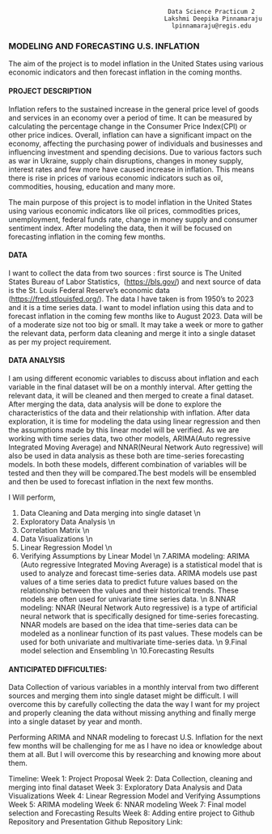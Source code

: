                                                 Data Science Practicum 2
                                               Lakshmi Deepika Pinnamaraju
                                                 lpinnamaraju@regis.edu


### MODELING AND FORECASTING U.S. INFLATION
The aim of the project is to model inflation in the United States using various economic indicators and then forecast inflation in the coming months.


#### PROJECT DESCRIPTION
Inflation refers to the sustained increase in the general price level of goods and services in an economy over a period of time. It can be measured by calculating the percentage change in the Consumer Price Index(CPI) or other price indices. Overall, inflation can have a significant impact on the economy, affecting the purchasing power of individuals and businesses and influencing investment and spending decisions. Due to various factors such as war in Ukraine, supply chain disruptions, changes in money supply, interest rates and few more have caused increase in inflation. This means there is rise in prices of various economic indicators such as oil, commodities, housing, education and many more. 

The main purpose of this project is to model inflation in the United States using various economic indicators like oil prices, commodities prices, unemployment, federal funds rate, change in money supply and consumer sentiment index. After modeling the data, then it will be focused on forecasting inflation in the coming few months. 
        
#### DATA
I want to collect the data from two sources : first source is The United States Bureau of Labor Statistics,  (https://bls.gov/) and next source of data is the St. Louis Federal Reserve’s economic data (https://fred.stlouisfed.org/). The data I have taken is from 1950’s to 2023 and it is a time series data. I want to model inflation using this data and to forecast inflation in the coming few months like to August 2023. Data will be of a moderate size not too big or small. It may take a week or more to gather the relevant data, perform data cleaning and merge it into a single dataset as per my project requirement.
         
#### DATA ANALYSIS
I am using different economic variables to discuss about inflation and each variable in the final dataset will be on a monthly interval. After getting the relevant data, it will be cleaned and then merged to create a final dataset. After merging the data, data analysis will be done to explore the characteristics of the data and their relationship with inflation. After data exploration, it is time for modeling the data using linear regression and then the assumptions made by this linear model will be verified. As we are working with time series data, two other models, ARIMA(Auto regressive Integrated Moving Average) and NNAR(Neural Network Auto regressive) will also be used in data analysis as these both are time-series forecasting models. In both these models, different combination of variables will be tested and then they will be compared.The best models will be ensembled and then be used to forecast inflation in the next few months.

 I Will perform,           
 1. Data Cleaning and Data merging into single dataset \n
 2. Exploratory Data Analysis \n
 3. Correlation Matrix \n
 4. Data Visualizations \n
 5. Linear Regression Model \n
 6. Verifying Assumptions by Linear Model \n
 7.ARIMA modeling: ARIMA (Auto regressive Integrated Moving Average) is a statistical model that is used to analyze and forecast time-series data. ARIMA models use   past values of a time series data to predict  future values based on the relationship between the values and their historical trends. These models are often used for univariate time series data. \n 
8.NNAR modeling: NNAR (Neural Network Auto regressive) is a type of artificial neural network that is specifically designed for time-series forecasting. NNAR models are based on the idea that time-series data can be modeled as a nonlinear function of its past values. These models can be used for both univariate and multivariate time-series data. \n
9.Final model selection and Ensembling \n
10.Forecasting Results


#### ANTICIPATED DIFFICULTIES:
Data Collection of various variables in a monthly interval from two different sources and merging them into single dataset might be difficult. I will overcome this by carefully collecting the data the way I want for my project and properly cleaning the data without missing anything and finally merge into a single dataset by year and month. 

Performing ARIMA and NNAR modeling to forecast U.S. Inflation for the next few months will be challenging for me as I have no idea or knowledge about them at all. But I will overcome this by researching and knowing more about them.


Timeline:
Week 1: Project Proposal
Week 2: Data Collection, cleaning and merging into final dataset
Week 3: Exploratory Data Analysis and Data Visualizations 
Week 4: Linear Regression Model and Verifying Assumptions
Week 5: ARIMA modeling
Week 6: NNAR modeling 
Week 7: Final model selection and Forecasting Results
Week 8: Adding entire project to Github Repository and Presentation 
Github Repository Link:
